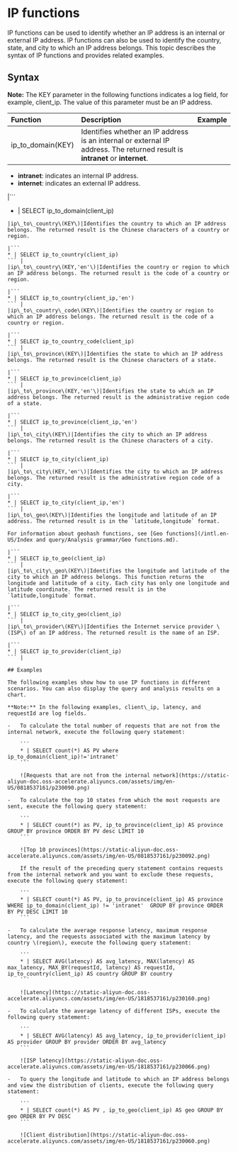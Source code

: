 # IP functions

IP functions can be used to identify whether an IP address is an internal or external IP address. IP functions can also be used to identify the country, state, and city to which an IP address belongs. This topic describes the syntax of IP functions and provides related examples.

## Syntax

**Note:** The KEY parameter in the following functions indicates a log field, for example, client\_ip. The value of this parameter must be an IP address.

|Function|Description|Example|
|:-------|:----------|:------|
|ip\_to\_domain\(KEY\)|Identifies whether an IP address is an internal or external IP address. The returned result is **intranet** or **internet**.

-   **intranet**: indicates an internal IP address.
-   **internet**: indicates an external IP address.

|```
* | SELECT ip_to_domain(client_ip)
``` |
|ip\_to\_country\(KEY\)|Identifies the country to which an IP address belongs. The returned result is the Chinese characters of a country or region.

|```
* | SELECT ip_to_country(client_ip)
``` |
|ip\_to\_country\(KEY,'en'\)|Identifies the country or region to which an IP address belongs. The returned result is the code of a country or region.

|```
* | SELECT ip_to_country(client_ip,'en')
``` |
|ip\_to\_country\_code\(KEY\)|Identifies the country or region to which an IP address belongs. The returned result is the code of a country or region.

|```
* | SELECT ip_to_country_code(client_ip)
``` |
|ip\_to\_province\(KEY\)|Identifies the state to which an IP address belongs. The returned result is the Chinese characters of a state.

|```
* | SELECT ip_to_province(client_ip)
``` |
|ip\_to\_province\(KEY,'en'\)|Identifies the state to which an IP address belongs. The returned result is the administrative region code of a state.

|```
* | SELECT ip_to_province(client_ip,'en')
``` |
|ip\_to\_city\(KEY\)|Identifies the city to which an IP address belongs. The returned result is the Chinese characters of a city.

|```
* | SELECT ip_to_city(client_ip)
``` |
|ip\_to\_city\(KEY,'en'\)|Identifies the city to which an IP address belongs. The returned result is the administrative region code of a city.

|```
* | SELECT ip_to_city(client_ip,'en')
``` |
|ip\_to\_geo\(KEY\)|Identifies the longitude and latitude of an IP address. The returned result is in the `latitude,longitude` format.

For information about geohash functions, see [Geo functions](/intl.en-US/Index and query/Analysis grammar/Geo functions.md).

|```
* | SELECT ip_to_geo(client_ip)
``` |
|ip\_to\_city\_geo\(KEY\)|Identifies the longitude and latitude of the city to which an IP address belongs. This function returns the longitude and latitude of a city. Each city has only one longitude and latitude coordinate. The returned result is in the `latitude,longitude` format.

|```
* | SELECT ip_to_city_geo(client_ip)
``` |
|ip\_to\_provider\(KEY\)|Identifies the Internet service provider \(ISP\) of an IP address. The returned result is the name of an ISP.

|```
* | SELECT ip_to_provider(client_ip)
``` |

## Examples

The following examples show how to use IP functions in different scenarios. You can also display the query and analysis results on a chart.

**Note:** In the following examples, client\_ip, latency, and requestId are log fields.

-   To calculate the total number of requests that are not from the internal network, execute the following query statement:

    ```
    * | SELECT count(*) AS PV where ip_to_domain(client_ip)!='intranet'
    ```

    ![Requests that are not from the internal network](https://static-aliyun-doc.oss-accelerate.aliyuncs.com/assets/img/en-US/0818537161/p230090.png)

-   To calculate the top 10 states from which the most requests are sent, execute the following query statement:

    ```
    * | SELECT count(*) as PV, ip_to_province(client_ip) AS province GROUP BY province ORDER BY PV desc LIMIT 10
    ```

    ![Top 10 provinces](https://static-aliyun-doc.oss-accelerate.aliyuncs.com/assets/img/en-US/0818537161/p230092.png)

    If the result of the preceding query statement contains requests from the internal network and you want to exclude these requests, execute the following query statement:

    ```
    * | SELECT count(*) AS PV, ip_to_province(client_ip) AS province WHERE ip_to_domain(client_ip) != 'intranet'  GROUP BY province ORDER BY PV DESC LIMIT 10
    ```

-   To calculate the average response latency, maximum response latency, and the requests associated with the maximum latency by country \(region\), execute the following query statement:

    ```
    * | SELECT AVG(latency) AS avg_latency, MAX(latency) AS max_latency, MAX_BY(requestId, latency) AS requestId, ip_to_country(client_ip) AS country GROUP BY country
    ```

    ![Latency](https://static-aliyun-doc.oss-accelerate.aliyuncs.com/assets/img/en-US/1818537161/p230160.png)

-   To calculate the average latency of different ISPs, execute the following query statement:

    ```
    * | SELECT AVG(latency) AS avg_latency, ip_to_provider(client_ip) AS provider GROUP BY provider ORDER BY avg_latency
    ```

    ![ISP latency](https://static-aliyun-doc.oss-accelerate.aliyuncs.com/assets/img/en-US/1818537161/p230066.png)

-   To query the longitude and latitude to which an IP address belongs and view the distribution of clients, execute the following query statement:

    ```
    * | SELECT count(*) AS PV , ip_to_geo(client_ip) AS geo GROUP BY geo ORDER BY PV DESC
    ```

    ![Client distribution](https://static-aliyun-doc.oss-accelerate.aliyuncs.com/assets/img/en-US/1818537161/p230060.png)


